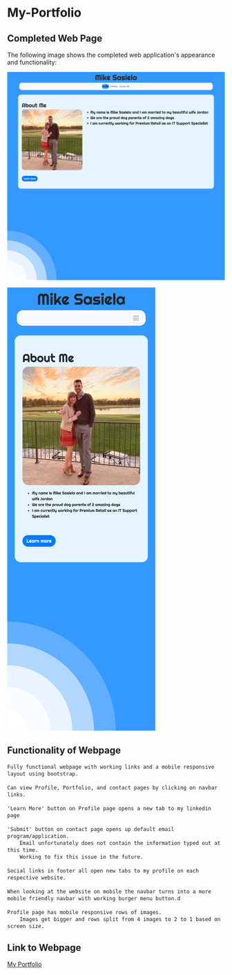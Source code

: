# My-Portfolio

## Completed Web Page

The following image shows the completed web application's appearance and functionality:


![Completed Webpage Image](./assets/images/desktop.png)

![Completed Webpage Mobile Image](./assets/images/mobile.png)



## Functionality of Webpage

```
Fully functional webpage with working links and a mobile responsive layout using bootstrap. 

Can view Profile, Portfolio, and contact pages by clicking on navbar links.

'Learn More' button on Profile page opens a new tab to my linkedin page

'Submit' button on contact page opens up default email program/application. 
    Email unfortunately does not contain the information typed out at this time.
    Working to fix this issue in the future.

Social links in footer all open new tabs to my profile on each respective website.

When looking at the website on mobile the navbar turns into a more mobile friendly navbar with working burger menu button.d

Profile page has mobile responsive rows of images.
    Images get bigger and rows split from 4 images to 2 to 1 based on screen size.

```

## Link to Webpage 
[My Portfolio](https://msas12.github.io/My-Portfolio/)